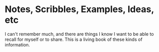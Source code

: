 # Notes, Scribbles, Examples, Ideas, etc

I can't remember much, and there are things I know I want to be able
to recall for myself or to share. This is a living book of these
kinds of information.
